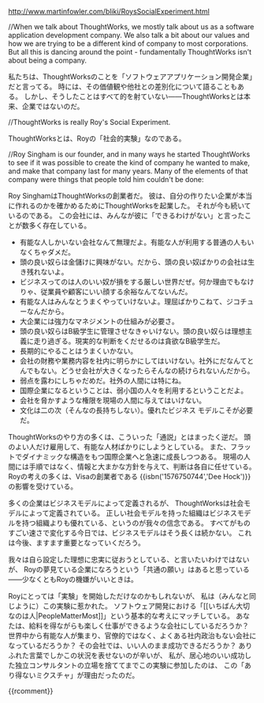 http://www.martinfowler.com/bliki/RoysSocialExperiment.html

//When we talk about ThoughtWorks, we mostly talk about us as a software application development company. We also talk a bit about our values and how we are trying to be a different kind of company to most corporations. But all this is dancing around the point - fundamentally ThoughtWorks isn't about being a company.

私たちは、ThoughtWorksのことを「ソフトウェアアプリケーション開発企業」だと言ってる。
時には、その価値観や他社との差別化について語ることもある。
しかし、そうしたことはすべて的を射ていない——ThoughtWorksとは本来、企業ではないのだ。

//ThoughtWorks is really Roy's Social Experiment.

ThoughtWorksとは、Royの「社会的実験」なのである。

//Roy Singham is our founder, and in many ways he started ThoughtWorks to see if it was possible to create the kind of company he wanted to make, and make that company last for many years. Many of the elements of that company were things that people told him couldn't be done:

Roy SinghamはThoughtWorksの創業者だ。
彼は、自分の作りたい企業が本当に作れるのかを確かめるためにThoughtWorksを起業した。
それが今も続いているのである。
この会社には、みんなが彼に「できるわけがない」と言ったことが数多く存在している。

* 有能な人しかいない会社なんて無理だよ。有能な人が利用する普通の人もいなくちゃダメだ。
* 頭の良い奴らは金儲けに興味がない。だから、頭の良い奴ばかりの会社は生き残れないよ。
* ビジネスってのは人のいい奴が損をする厳しい世界だぜ。何か理由でもなけりゃ、従業員や顧客にいい顔する余裕なんてないんだ。
* 有能な人はみんなとうまくやっていけないよ。理屈ばかりこねて、ジコチューなんだから。
* 大企業には強力なマネジメントの仕組みが必要さ。
* 頭の良い奴らはB級学生に管理させなきゃいけない。頭の良い奴らは理想主義に走り過ぎる。現実的な判断をくだせるのは貪欲なB級学生だ。
* 長期的にやることはうまくいかない。
* 会社の財務や業務内容を社内に明らかにしてはいけない。社外にだなんてとんでもない。どうせ会社が大きくなったらそんなの続けられないんだから。
* 弱点を露わにしちゃだめだ。社外の人間には特にね。
* 国際企業になるということは、弱小国の人々を利用するということだよ。
* 会社を脅かすような権限を現場の人間に与えてはいけない。
* 文化は二の次（そんなの長持ちしない）。優れたビジネス モデルこそが必要だ。

ThoughtWorksのやり方の多くは、こういった「通説」とはまったく逆だ。
頭のよい人だけ雇用して、有能な人材ばかりにしようとしている。
また、フラットでダイナミックな構造をもつ国際企業へと急速に成長しつつある。
現場の人間には手順ではなく、情報と大まかな方針を与えて、判断は各自に任せている。
Royの考えの多くは、Visaの創業者である {{isbn('1576750744','Dee Hock')}} の影響を受けている。

多くの企業はビジネスモデルによって定義されるが、
ThoughtWorksは社会モデルによって定義されている。
正しい社会モデルを持った組織はビジネスモデルを持つ組織よりも優れている、というのが我々の信念である。
すべてがものすごい速さで変化する今日では、ビジネスモデルはそう長くは続かない。
これは今後、ますます重要となっていくだろう。

我々は自ら設定した理想に忠実に従おうとしている、と言いたいわけではないが、
Royの夢見ている企業になろうという「共通の願い」はあると思っている——少なくともRoyの機嫌がいいときは。

Royにとっては「実験」を開始しただけなのかもしれないが、
私は（みんなと同じように）この実験に惹かれた。
ソフトウェア開発における「[[いちばん大切なのは人|PeopleMatterMost]]」という基本的な考えにマッチしている。
あなたは、給料を得ながらも楽しく仕事ができるような会社にしているだろうか？
世界中から有能な人が集まり、官僚的ではなく、よくある社内政治もない会社になっているだろうか？
その会社では、いい人のまま成功できるだろうか？
ありふれた言葉でしかこの状況を表せないのが辛いが、
私が、居心地のいい成功した独立コンサルタントの立場を捨ててまでこの実験に参加したのは、
この「あり得ないミクスチャ」が理由だったのだ。

{{rcomment}}
